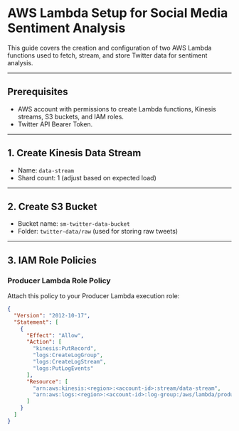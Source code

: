 # AWS Lambda Setup for Social Media Sentiment Analysis

This guide covers the creation and configuration of two AWS Lambda functions used to fetch, stream, and store Twitter data for sentiment analysis.

---

## Prerequisites

- AWS account with permissions to create Lambda functions, Kinesis streams, S3 buckets, and IAM roles.
- Twitter API Bearer Token.

---

## 1. Create Kinesis Data Stream

- Name: `data-stream`  
- Shard count: 1 (adjust based on expected load)

---

## 2. Create S3 Bucket

- Bucket name: `sm-twitter-data-bucket`  
- Folder: `twitter-data/raw` (used for storing raw tweets)

---

## 3. IAM Role Policies

### Producer Lambda Role Policy

Attach this policy to your Producer Lambda execution role:

```json
{
  "Version": "2012-10-17",
  "Statement": [
    {
      "Effect": "Allow",
      "Action": [
        "kinesis:PutRecord",
        "logs:CreateLogGroup",
        "logs:CreateLogStream",
        "logs:PutLogEvents"
      ],
      "Resource": [
        "arn:aws:kinesis:<region>:<account-id>:stream/data-stream",
        "arn:aws:logs:<region>:<account-id>:log-group:/aws/lambda/producer-lambda:*"
      ]
    }
  ]
}
